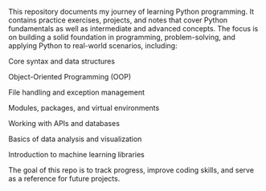 This repository documents my journey of learning Python programming. It contains practice exercises, projects, and notes that cover Python fundamentals as well as intermediate and advanced concepts. The focus is on building a solid foundation in programming, problem-solving, and applying Python to real-world scenarios, including:

Core syntax and data structures

Object-Oriented Programming (OOP)

File handling and exception management

Modules, packages, and virtual environments

Working with APIs and databases

Basics of data analysis and visualization

Introduction to machine learning libraries

The goal of this repo is to track progress, improve coding skills, and serve as a reference for future projects.
